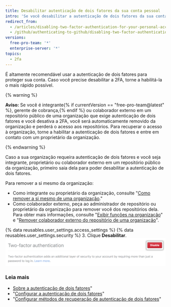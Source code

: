 ```yaml
---
title: Desabilitar autenticação de dois fatores da sua conta pessoal
intro: 'Se você desabilitar a autenticação de dois fatores da sua conta pessoal, poderá perder o acesso às organizações a que pertence.'
redirect_from:
  - /articles/disabling-two-factor-authentication-for-your-personal-account
  - /github/authenticating-to-github/disabling-two-factor-authentication-for-your-personal-account
versions:
  free-pro-team: '*'
  enterprise-server: '*'
topics:
  - 2fa
---
```

É altamente recomendável usar a autenticação de dois fatores para proteger sua conta. Caso você precise desabilitar a 2FA, torne a habilitá-la o mais rápido possível.

{% warning %}

**Aviso:** Se você é integrante{% if currentVersion == "free-pro-team@latest" %}, gerente de cobrança,{% endif %} ou colaborador externo em um repositório público de uma organização que exige autenticação de dois fatores e você desativa a 2FA, você será automaticamente removido da organização e perderá o acesso aos repositórios. Para recuperar o acesso à organização, torne a habilitar a autenticação de dois fatores e entre em contato com um proprietário da organização.

{% endwarning %}

Caso a sua organização requeira autenticação de dois fatores e você seja integrante, proprietário ou colaborador externo em um repositório público da organização, primeiro saia dela para poder desabilitar a autenticação de dois fatores.

Para remover a si mesmo da organização:
 - Como integrante ou proprietário da organização, consulte "[Como remover a si mesmo de uma organização](/articles/removing-yourself-from-an-organization/)."
 - Como colaborador externo, peça ao administrador de repositório ou proprietário da organização para remover você dos repositórios dela. Para obter mais informações, consulte "[Exibir funções na organização](/articles/viewing-people-s-roles-in-an-organization)" e "[Remover colaborador externo do repositório de uma organização](/articles/removing-an-outside-collaborator-from-an-organization-repository/)".

{% data reusables.user_settings.access_settings %}
{% data reusables.user_settings.security %}
3. Clique **Desabilitar**. ![Botão Disable two-factor authentication (Desabilitar autenticação de dois fatores)](/assets/images/help/2fa/disable-two-factor-authentication.png)

### Leia mais

- [Sobre a autenticação de dois fatores](/articles/about-two-factor-authentication)"
- "[Configurar a autenticação de dois fatores](/articles/configuring-two-factor-authentication)"
- "[Configurar métodos de recuperação de autenticação de dois fatores](/articles/configuring-two-factor-authentication-recovery-methods)"
